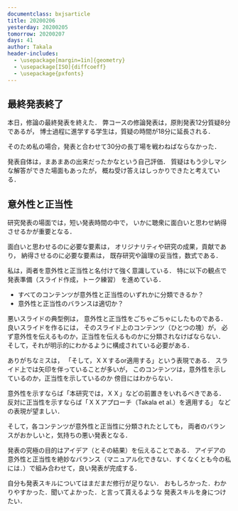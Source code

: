 ```yaml
---
documentclass: bxjsarticle
title: 20200206
yesterday: 20200205
tomorrow: 20200207
days: 41
author: Takala
header-includes:
  - \usepackage[margin=1in]{geometry}
  - \usepackage[ISO]{diffcoeff}
  - \usepackage{pxfonts}
---
```



## 最終発表終了


本日，修論の最終発表を終えた．
弊コースの修論発表は，原則発表12分質疑8分であるが，
博士過程に進学する学生は，質疑の時間が18分に延長される．


そのため私の場合，発表と合わせて30分の長丁場を戦わねばならなかった．

発表自体は，まあまあの出来だったかなという自己評価．
質疑はもう少しマシな解答ができた場面もあったが，
概ね受け答えはしっかりできたと考えている．



## 意外性と正当性


研究発表の場面では，短い発表時間の中で，
いかに聴衆に面白いと思わせ納得させるかが重要となる．


面白いと思わせるのに必要な要素は，
オリジナリティや研究の成果，貢献であり，
納得させるのに必要な要素は，
既存研究や論理の妥当性，数式である．


私は，両者を意外性と正当性と名付けて強く意識している．
特に以下の観点で発表準備（スライド作成，トーク練習）
を進めている．


* すべてのコンテンツが意外性と正当性のいずれかに分類できるか？
* 意外性と正当性のバランスは適切か？


悪いスライドの典型例は，
意外性と正当性をごちゃごちゃにしたものである．
良いスライドを作るには，
そのスライド上のコンテンツ（ひとつの塊）が，
必ず意外性を伝えるものか，正当性を伝えるものかに分類されなけばならない．
そして，それが明示的にわかるように構成されている必要がある．


ありがちなミスは，
「そして，ＸＸするor適用する」という表現である．
スライド上では矢印を伴っていることが多いが，
このコンテンツは，意外性を示しているのか，正当性を示しているのか
傍目にはわからない．


意外性を示すならば「本研究では，ＸＸ」などの前置きをいれるべきである．
反対に正当性を示すならば「ＸＸアプローチ（Takala et al.）を適用する」
などの表現が望ましい．



そして，各コンテンツが意外性と正当性に分類されたとしても，
両者のバランスがおかしいと，気持ちの悪い発表となる．


発表の究極の目的はアイデア（とその結果）を伝えることである．
アイデアの意外性と正当性を絶妙なバランス（マニュアル化できない．すくなくとも今の私には．）で組み合わせて，良い発表が完成する．



自分も発表スキルについてはまだまだ修行が足りない．
おもしろかった．わかりやすかった．聞いてよかった．と言って貰えるような
発表スキルを身につけたい．